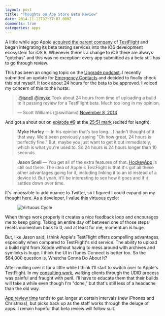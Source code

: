 ```yaml
---
layout: post
title: "Thoughts on App Store Beta Review"
date: 2014-11-12T02:37:07.000Z
comments: true
categories: apps
---
```

A little while ago Apple [acquired the parent company](http://techcrunch.com/2014/02/21/rumor-testflight-owner-burstly-is-being-acquired-by-apple/) of [TestFlight](http://testflightapp.com/) and began integrating its beta testing services into the iOS development ecosystem for iOS 8. Whenever there's a change to iOS there are always "gotchas"  and this was no exception: every app submitted as a beta still has to go through review.

This has been an ongoing topic on the [Upgrade podcast](http://www.relay.fm/upgrade). I recently submitted an update for [Emergency Contacts](http://blog.swilliams.me/words/2014/11/06/app-number-2-emergency-contacts/) and decided to finally check this out myself. It took about 24 hours for the beta to be approved. I voiced my concern of this to the hosts:

<blockquote class="twitter-tweet" lang="en"><p>.<a href="https://twitter.com/jsnell">@jsnell</a> <a href="https://twitter.com/imyke">@imyke</a> Took about 24 hours from time of uploading a build to it passing review for a TestFlight beta. Much too long in my opinion.</p>&mdash; Scott Williams (@swilliams) <a href="https://twitter.com/swilliams/status/530898595550339073">November 8, 2014</a></blockquote>
<script async src="//platform.twitter.com/widgets.js" charset="utf-8"></script>

And got a shout out on [episode #9](http://www.relay.fm/upgrade/9) at the [25:51 mark](https://overcast.fm/podcasts/episode/244136329243311#t=1550) (edited for length):

> **Myke Hurley** — In his opinion that's too long... I hadn't thought of it that way. We'd been previously saying "Oh how great, 24 hours is perfectly fine." But, maybe you just want to get it out immediately, which is what you're used to. So 24 hours is 24 hours longer than 10 seconds.

> **Jason Snell** — You get all of the extra features of that. [HockeyApp](http://hockeyapp.net/) is still out there. The idea of Apple's TestFlight is that it's got all these other advantages going for it, including linking it to an id instead of a device id. But yeah, it'll be interesting to see how it goes and if it settles down over time. 

It's impossible to add nuance to Twitter, so I figured I could expand on my thought here. As a developer, I value this virtuous cycle:

<figure class="center">
    <img alt="Virtuous Cycle" src="/images/assets/dev-virtuous-cycle.png">
</figure>

When things work properly it creates a nice feedback loop and encourages me to keep going. Taking an entire day off between one of those steps resets momentum back to 0, and at least for me, momentum is huge.

But, like Jason said, I think Apple's TestFlight offers compelling advantages, especially when compared to TestFlight's old service. The ability to upload a build right from Xcode without having to mess around with archives and symlinks is huge. I think the UI in iTunes Connect is better too. So the $64,000 question is, Whatcha Gonna Do About It?

After mulling over it for a little while I think I'll start to switch over to Apple's TestFlight. In my [consulting work](http://swilliams.me), walking clients through the UDID process was painful and fraught with peril. I'll have to educate them that their builds will take a while even though I'm "done," but that's still less of a headache than the old way.

[App review time](http://appreviewtimes.com) tends to get longer at certain intervals (new iPhones and Christmas), but picks back up as the staff works through the deluge of apps. I remain hopeful that beta review will follow suit.
